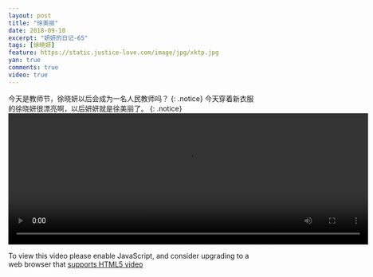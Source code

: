 ```yaml
---
layout: post
title: "徐美丽"
date: 2018-09-10
excerpt: "妍妍的日记-65"
tags: [徐晓妍]
feature: https://static.justice-love.com/image/jpg/xktp.jpg
yan: true
comments: true
video: true
---
```

今天是教师节，徐晓妍以后会成为一名人民教师吗？
{: .notice}
今天穿着新衣服的徐晓妍很漂亮啊，以后妍妍就是徐美丽了。
{: .notice}
<video id="my-video" class="video-js vjs-16-9 clipboard" controls preload="auto" width="722" height="264" data-setup="{}">
    <source src="{{ site.staticUrl }}/yanyan/video/xumeili.mp4" type='video/mp4'>
    <p class="vjs-no-js">
      To view this video please enable JavaScript, and consider upgrading to a web browser that
      <a href="http://videojs.com/html5-video-support/" target="_blank">supports HTML5 video</a>
    </p>
</video>
